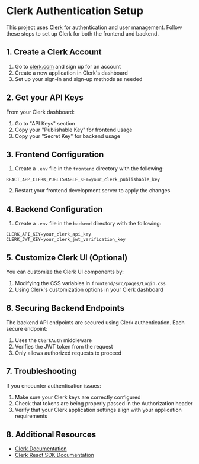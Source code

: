 # Clerk Authentication Setup

This project uses [Clerk](https://clerk.com/) for authentication and user management. Follow these steps to set up Clerk for both the frontend and backend.

## 1. Create a Clerk Account

1. Go to [clerk.com](https://clerk.com/) and sign up for an account
2. Create a new application in Clerk's dashboard
3. Set up your sign-in and sign-up methods as needed

## 2. Get your API Keys

From your Clerk dashboard:
1. Go to "API Keys" section
2. Copy your "Publishable Key" for frontend usage
3. Copy your "Secret Key" for backend usage

## 3. Frontend Configuration

1. Create a `.env` file in the `frontend` directory with the following:

```
REACT_APP_CLERK_PUBLISHABLE_KEY=your_clerk_publishable_key
```

2. Restart your frontend development server to apply the changes

## 4. Backend Configuration

1. Create a `.env` file in the `backend` directory with the following:

```
CLERK_API_KEY=your_clerk_api_key 
CLERK_JWT_KEY=your_clerk_jwt_verification_key
```

## 5. Customize Clerk UI (Optional)

You can customize the Clerk UI components by:

1. Modifying the CSS variables in `frontend/src/pages/Login.css`
2. Using Clerk's customization options in your Clerk dashboard

## 6. Securing Backend Endpoints

The backend API endpoints are secured using Clerk authentication. Each secure endpoint:

1. Uses the `ClerkAuth` middleware
2. Verifies the JWT token from the request
3. Only allows authorized requests to proceed

## 7. Troubleshooting

If you encounter authentication issues:

1. Make sure your Clerk keys are correctly configured
2. Check that tokens are being properly passed in the Authorization header
3. Verify that your Clerk application settings align with your application requirements

## 8. Additional Resources

- [Clerk Documentation](https://clerk.com/docs)
- [Clerk React SDK Documentation](https://clerk.com/docs/reference/clerk-react) 
